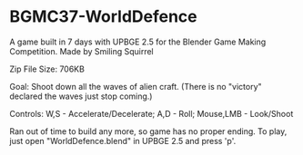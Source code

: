 # BGMC37-WorldDefence
A game built in 7 days with UPBGE 2.5 for the Blender Game Making Competition.
Made by Smiling Squirrel

Zip File Size: 706KB

Goal: Shoot down all the waves of alien craft. (There is no "victory" declared the waves just stop coming.)

Controls: W,S - Accelerate/Decelerate; A,D - Roll; Mouse,LMB - Look/Shoot

Ran out of time to build any more, so game has no proper ending. To play, just open "WorldDefence.blend" in UPBGE 2.5 and press 'p'.
